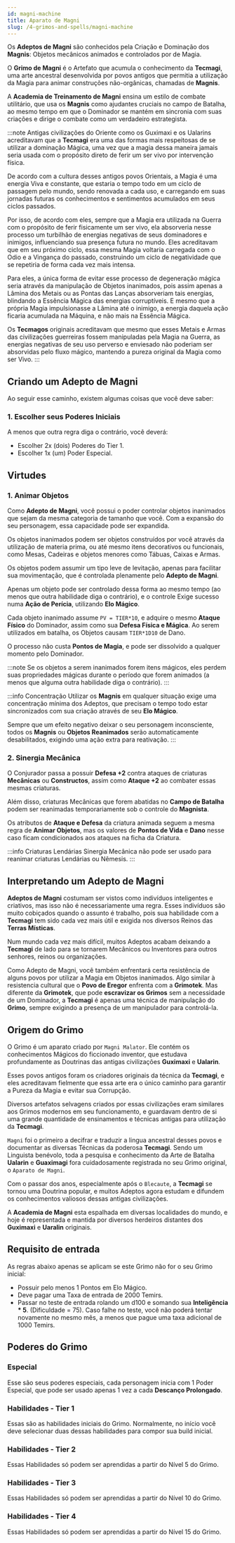 ```yaml
---
id: magni-machine
title: Aparato de Magni
slug: /4-grimos-and-spells/magni-machine
---
```


<!-- Os **Adeptos de Magni** são conhecidos por serem **Tecmatas**, palavra usada no mundo das **Terras Místicas** para descrever os inventores místicos que possuem o poder de aplicar a magia aos Magnis, criando construções inanimadas que podem auxiliá-los em diversas tarefas. -->

Os **Adeptos de Magni** são conhecidos pela Criação e Dominação dos **Magnis**: Objetos mecânicos animados e controlados por de Magia.

O **Grimo de Magni** é o Artefato que acumula o conhecimento da **Tecmagi**, uma arte ancestral desenvolvida por povos antigos que permitia a utilização da Magia para animar construções não-orgânicas, chamadas de **Magnis**.

A **Academia de Treinamento de Magni** ensina um estilo de combate utilitário, que usa os **Magnis** como ajudantes cruciais no campo de Batalha, ao mesmo tempo em que o Dominador se mantém em sincronia com suas criações e dirige o combate como um verdadeiro estrategista.

:::note
Antigas civilizações do Oriente como os Guximaxi e os Ualarins acreditavam que a **Tecmagi** era uma das formas mais respeitosas de se utilizar a dominação Mágica, uma vez que a magia dessa maneira jamais seria usada com o propósito direto de ferir um ser vivo por intervenção física.

De acordo com a cultura desses antigos povos Orientais, a Magia é uma energia Viva e constante, que estaria o tempo todo em um ciclo de passagem pelo mundo, sendo renovada a cada uso, e carregando em suas jornadas futuras os conhecimentos e sentimentos acumulados em seus ciclos passados.

Por isso, de acordo com eles, sempre que a Magia era utilizada na Guerra com o propósito de ferir fisicamente um ser vivo, ela absorveria nesse processo um turbilhão de energias negativas de seus dominadores e inimigos, influenciando sua presença futura no mundo.
Eles acreditavam que em seu próximo ciclo, essa mesma Magia voltaria carregada com o Odio e a Vingança do passado, construindo um ciclo de negatividade que se repetiria de forma cada vez mais intensa.

Para eles, a única forma de evitar esse processo de degeneração mágica seria através da manipulação de Objetos inanimados, pois assim apenas a Lâmina dos Metais ou as Pontas das Lanças absorveriam tais energias, blindando a Essência Mágica das energias corruptíveis. E mesmo que a própria Magia impulsionasse a Lâmina até o inimigo, a energia daquela ação ficaria acumulada na Máquina, e não mais na Essência Mágica.

Os **Tecmagos** originais acreditavam que mesmo que esses Metais e Armas das civilizações guerreiras fossem manipuladas pela Magia na Guerra, as energias negativas de seu uso perverso e enviesado não poderiam ser absorvidas pelo fluxo mágico, mantendo a pureza original da Magia como ser Vivo.
:::

## Criando um Adepto de Magni

Ao seguir esse caminho, existem algumas coisas que você deve saber:

### 1. Escolher seus Poderes Iniciais

A menos que outra regra diga o contrário, você deverá:

- Escolher 2x (dois) Poderes do Tier 1.
- Escolher 1x (um) Poder Especial.

## Virtudes

### 1. Animar Objetos

Como **Adepto de Magni**, você possui o poder controlar objetos inanimados que sejam da mesma categoria de tamanho que você. Com a expansão do seu personagem, essa capacidade pode ser expandida.

Os objetos inanimados podem ser objetos construídos por você através da utilização de materia prima, ou até mesmo itens decorativos ou funcionais, como Mesas, Cadeiras e objetos menores como Tábuas, Caixas e Armas.

Os objetos podem assumir um tipo leve de levitação, apenas para facilitar sua movimentação, que é controlada plenamente pelo **Adepto de Magni**.

Apenas um objeto pode ser controlado dessa forma ao mesmo tempo (ao menos que outra habilidade diga o contrário), e o controle Exige sucesso numa **Ação de Perícia**, utilizando **Elo Mágico**.

Cada objeto inanimado assume `PV = TIER*10`, e adquire o mesmo **Ataque Físico** do Dominador, assim como sua **Defesa Física e Mágica**. Ao serem utilizados em batalha, os Objetos causam `TIER*1D10` de Dano.

O processo não custa **Pontos de Magia**, e pode ser dissolvido a qualquer momento pelo Dominador.

:::note
Se os objetos a serem inanimados forem itens mágicos, eles perdem suas propriedades mágicas durante o período que forem animados (a menos que alguma outra habilidade diga o contrário).
:::

:::info Concentração
Utilizar os **Magnis** em qualquer situação exige uma concentração mínima dos Adeptos, que precisam o tempo todo estar sincronizados com sua criação através de seu **Elo Mágico**.

Sempre que um efeito negativo deixar o seu personagem inconsciente, todos os **Magnis** ou **Objetos Reanimados** serão automaticamente desabilitados, exigindo uma ação extra para reativação.
:::

### 2. Sinergia Mecânica

O Conjurador passa a possuir **Defesa +2** contra ataques de criaturas **Mecânicas** ou **Constructos**, assim como **Ataque +2** ao combater essas mesmas criaturas.

Além disso, criaturas Mecânicas que forem abatidas no **Campo de Batalha** podem ser reanimadas temporariamente sob o controle do **Magnista**.

Os atributos de **Ataque e Defesa** da criatura animada seguem a mesma regra de **Animar Objetos**, mas os valores de **Pontos de Vida** e **Dano** nesse caso ficam condicionados aos ataques na ficha da Criatura.

:::info Criaturas Lendárias
Sinergia Mecânica não pode ser usado para reanimar criaturas Lendárias ou Nêmesis.
:::

## Interpretando um Adepto de Magni

**Adeptos de Magni** costumam ser vistos como indivíduos inteligentes e criativos, mas isso não é necessariamente uma regra. Esses indivíduos são muito cobiçados quando o assunto é trabalho, pois sua habilidade com a **Tecmagi** tem sido cada vez mais útil e exigida nos diversos Reinos das **Terras Místicas**.

Num mundo cada vez mais difícil, muitos Adeptos acabam deixando a **Tecmagi** de lado para se tornarem Mecânicos ou Inventores para outros senhores, reinos ou organizações.

Como Adepto de Magni, você também enfrentará certa resistência de alguns povos por utilizar a Magia em Objetos inanimados. Algo similar à resistencia cultural que o **Povo de Eregor** enfrenta com a **Grimotek**. Mas diferente da **Grimotek**, que pode **escravizar os Grimos** sem a necessidade de um Dominador, a **Tecmagi** é apenas uma técnica de manipulação do **Grimo**, sempre exigindo a presença de um manipulador para controlá-la.

## Origem do Grimo

O Grimo é um aparato criado por `Magni Malator`. Ele contém os conhecimentos Mágicos do ficcionado inventor, que estudava profundamente as Doutrinas das antigas civilizações **Guximaxi** e **Ualarin**.

Esses povos antigos foram os criadores originais da técnica da **Tecmagi**, e eles acreditavam fielmente que essa arte era o único caminho para garantir a Pureza da Magia e evitar sua Corrupção.

Diversos artefatos selvagens criados por essas civilizações eram similares aos Grimos modernos em seu funcionamento, e guardavam dentro de si uma grande quantidade de ensinamentos e técnicas antigas para utilização da **Tecmagi**.

`Magni` foi o primeiro a decifrar e traduzir a lingua ancestral desses povos e documentar as diversas Técnicas da poderosa **Tecmagi**. Sendo um Linguista benévolo, toda a pesquisa e conhecimento da Arte de Batalha **Ualarin** e **Guaximagi** fora cuidadosamente registrada no seu Grimo original, o `Aparato de Magni`.

Com o passar dos anos, especialmente após o `Blecaute`, a **Tecmagi** se tornou uma Doutrina popular, e muitos Adeptos agora estudam e difundem os conhecimentos valiosos dessas antigas civilizações.

A **Academia de Magni** esta espalhada em diversas localidades do mundo, e hoje é representada e mantida por diversos herdeiros distantes dos **Guximaxi** e **Uaralin** originais.

## Requisito de entrada

As regras abaixo apenas se aplicam se este Grimo não for o seu Grimo inicial:

- Possuir pelo menos 1 Pontos em Elo Mágico.
- Deve pagar uma Taxa de entrada de 2000 Temirs.
- Passar no teste de entrada rolando um d100 e somando sua **Inteligência * 5**. (Dificuldade = 75). Caso falhe no teste, você não poderá tentar novamente no mesmo mês, a menos que pague uma taxa adicional de 1000 Temirs.

## Poderes do Grimo

### Especial

Esse são seus poderes especiais, cada personagem inicia com 1 Poder Especial, que pode ser usado apenas 1 vez a cada **Descanço Prolongado**.

### Habilidades - Tier 1

Essas são as habilidades iniciais do Grimo. Normalmente, no início você deve selecionar duas dessas habilidades para compor sua build inicial.

### Habilidades - Tier 2

Essas Habilidades só podem ser aprendidas a partir do Nível 5 do Grimo.

### Habilidades - Tier 3

Essas Habilidades só podem ser aprendidas a partir do Nível 10 do Grimo.

### Habilidades - Tier 4

Essas Habilidades só podem ser aprendidas a partir do Nível 15 do Grimo.
